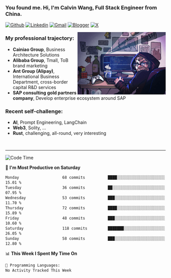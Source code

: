 <!-- Greeting -->
### You found me. Hi, I'm Calvin Wang, Full Stack Engineer from China.

[![Github](https://img.shields.io/badge/-Github-000?style=flat&logo=Github&logoColor=white)](https://github.com/wangjunneil)
[![Linkedin](https://img.shields.io/badge/-LinkedIn-blue?style=flat&logo=Linkedin&logoColor=white)](https://www.linkedin.com/in/wangjunneil/)
[![Gmail](https://img.shields.io/badge/-Gmail-c14438?style=flat&logo=Gmail&logoColor=white)](mailto:wangjunneil@gmail.com)
[![Blogger](https://img.shields.io/badge/-Blogger-gray?style=flat&logo=Blogger&logoColor=white)](https://www.wangjun.dev)
[![X](https://img.shields.io/badge/-Twitter-gray?style=flat&logo=X&logoColor=white)](https://twitter.com/0xICalvin)

<!--Introduction -->

<img align="right" alt="img" src="https://raw.githubusercontent.com/wangjunneil/wangjunneil/main/imgs/cover_image.png" width="55%" height="auto" />

### My professional trajectory: 
- **Cainiao Group**, Business Architecture Solutions
- **Alibaba Group**, Tmall, ToB brand marketing
- **Ant Group (Alipay)**, International Business Department, cross-border capital R&D services
- **SAP consulting gold partners company**, Develop enterprise ecosystem around SAP
### Recent self-challenge:
- **AI**, Prompt Engineering, LangChain
- **Web3**, Solity, ...
- **Rust**, challenging, all-round, very interesting

<br/>

---
<!-- Your badges -->

<!--START_SECTION:waka-->
![Code Time](http://img.shields.io/badge/Code%20Time-333%20hrs%2016%20mins-blue)

📅 **I'm Most Productive on Saturday** 

```text
Monday                   68 commits          ████░░░░░░░░░░░░░░░░░░░░░   15.01 % 
Tuesday                  36 commits          ██░░░░░░░░░░░░░░░░░░░░░░░   07.95 % 
Wednesday                53 commits          ███░░░░░░░░░░░░░░░░░░░░░░   11.70 % 
Thursday                 72 commits          ████░░░░░░░░░░░░░░░░░░░░░   15.89 % 
Friday                   48 commits          ███░░░░░░░░░░░░░░░░░░░░░░   10.60 % 
Saturday                 118 commits         ███████░░░░░░░░░░░░░░░░░░   26.05 % 
Sunday                   58 commits          ███░░░░░░░░░░░░░░░░░░░░░░   12.80 % 
```


📊 **This Week I Spent My Time On** 

```text
💬 Programming Languages: 
No Activity Tracked This Week
```


<!--END_SECTION:waka-->
